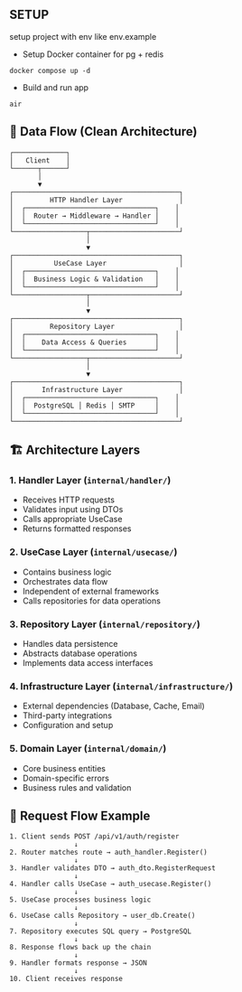 ## SETUP

setup project with env like env.example

-   Setup Docker container for pg + redis

```
docker compose up -d
```

-   Build and run app

```
air
```

## 🔄 Data Flow (Clean Architecture)

```
┌─────────────┐
│   Client    │
└──────┬──────┘
       │
       ▼
┌─────────────────────────────────────────┐
│         HTTP Handler Layer              │
│  ┌────────────────────────────────┐    │
│  │  Router → Middleware → Handler │    │
│  └────────────────────────────────┘    │
└──────────────────┬──────────────────────┘
                   │
                   ▼
┌─────────────────────────────────────────┐
│          UseCase Layer                  │
│  ┌────────────────────────────────┐    │
│  │  Business Logic & Validation   │    │
│  └────────────────────────────────┘    │
└──────────────────┬──────────────────────┘
                   │
                   ▼
┌─────────────────────────────────────────┐
│         Repository Layer                │
│  ┌────────────────────────────────┐    │
│  │    Data Access & Queries       │    │
│  └────────────────────────────────┘    │
└──────────────────┬──────────────────────┘
                   │
                   ▼
┌─────────────────────────────────────────┐
│       Infrastructure Layer              │
│  ┌────────────────────────────────┐    │
│  │  PostgreSQL │ Redis │ SMTP     │    │
│  └────────────────────────────────┘    │
└─────────────────────────────────────────┘
```

## 🏗️ Architecture Layers

### 1. **Handler Layer** (`internal/handler/`)

-   Receives HTTP requests
-   Validates input using DTOs
-   Calls appropriate UseCase
-   Returns formatted responses

### 2. **UseCase Layer** (`internal/usecase/`)

-   Contains business logic
-   Orchestrates data flow
-   Independent of external frameworks
-   Calls repositories for data operations

### 3. **Repository Layer** (`internal/repository/`)

-   Handles data persistence
-   Abstracts database operations
-   Implements data access interfaces

### 4. **Infrastructure Layer** (`internal/infrastructure/`)

-   External dependencies (Database, Cache, Email)
-   Third-party integrations
-   Configuration and setup

### 5. **Domain Layer** (`internal/domain/`)

-   Core business entities
-   Domain-specific errors
-   Business rules and validation

## 🚀 Request Flow Example

```
1. Client sends POST /api/v1/auth/register
                ↓
2. Router matches route → auth_handler.Register()
                ↓
3. Handler validates DTO → auth_dto.RegisterRequest
                ↓
4. Handler calls UseCase → auth_usecase.Register()
                ↓
5. UseCase processes business logic
                ↓
6. UseCase calls Repository → user_db.Create()
                ↓
7. Repository executes SQL query → PostgreSQL
                ↓
8. Response flows back up the chain
                ↓
9. Handler formats response → JSON
                ↓
10. Client receives response
```
